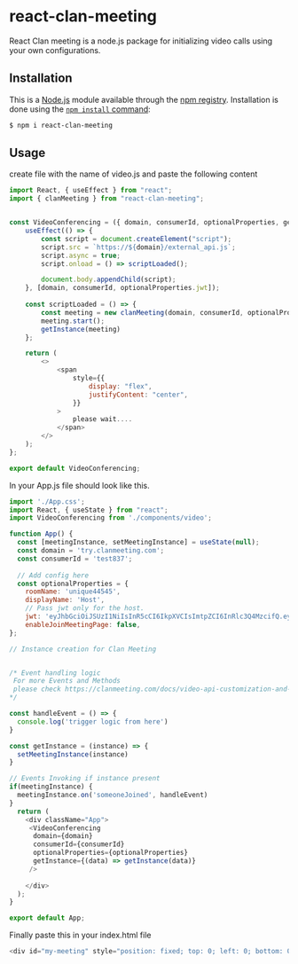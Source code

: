 # react-clan-meeting

React Clan meeting is a node.js package for initializing video calls using your own configurations.

## Installation

This is a [Node.js](https://nodejs.org/en/) module available through the
[npm registry](https://www.npmjs.com/). Installation is done using the
[`npm install` command](https://docs.npmjs.com/getting-started/installing-npm-packages-locally):

```sh
$ npm i react-clan-meeting
```
## Usage
create file with the name of video.js and paste the following content
```javascript
import React, { useEffect } from "react";
import { clanMeeting } from "react-clan-meeting";


const VideoConferencing = ({ domain, consumerId, optionalProperties, getInstance }) => {
    useEffect(() => {
        const script = document.createElement("script");
        script.src = `https://${domain}/external_api.js`;
        script.async = true;
        script.onload = () => scriptLoaded();

        document.body.appendChild(script);
    }, [domain, consumerId, optionalProperties.jwt]);
   
    const scriptLoaded = () => {
        const meeting = new clanMeeting(domain, consumerId, optionalProperties);
        meeting.start();
        getInstance(meeting)
    };

    return (
        <>
            <span
                style={{
                    display: "flex",
                    justifyContent: "center",
                }}
            >
                please wait....
            </span>
        </>
    );
};

export default VideoConferencing;


```
In your App.js file should look like this.

```javascript
import './App.css';
import React, { useState } from "react";
import VideoConferencing from './components/video';

function App() {
  const [meetingInstance, setMeetingInstance] = useState(null);
  const domain = 'try.clanmeeting.com';
  const consumerId = 'test837';
  
  // Add config here
  const optionalProperties = {
    roomName: 'unique44545',
    displayName: 'Host',
    // Pass jwt only for the host.
    jwt: 'eyJhbGciOiJSUzI1NiIsInR5cCI6IkpXVCIsImtpZCI6InRlc3Q4MzcifQ.eyJzdWIiOiJ0ZXN0ODM3IiwiYXVkIjoiY2xhbm1lZXRpbmciLCJpc3MiOiJwcm9kdWN0aW9uIiwicm9vbSI6IioiLCJleHAiOjE2NTUzOTg4MDEsIm5iZiI6MTY1NTIyNjAwMSwiY29udGV4dCI6e30sImlhdCI6MTY1NTIyNjAwMX0.jmy0l-L4q6oqoDuLX5K8m-PKVnG8RAvLbtzUwSvw1JuzJoX8ExV9RGuMVnfpGN4NEjZaRCk20i-B9qx1Lt8WJJxgjNpR4AlfCOCbSagAesGbkwRBg3x4Orh0UTUu4jycTY5V0EKFhSnJAPR5VrkfJaMqUGKNJoroLdm6uR9b-we140uNo8rJbk39Bqmn4kD0AppVsM6SMKxB-l_P14TXq8C3qfHat4PPxwlz-7c-FufwbpKcyOSQ_Ah_YcPKQc2TWGYnMxjncjErrUS8HmLwAMHUdVkZcZ6vdx1n_AaAQJVUnA1KXXWthGJVm7UK37_m234kzllJpEREoTHm58Ss4xiDi__8D7xuF9ZJS6oiXI0jzOSgQhEyuMjhNE6u56sdrVfv7QxX1ct3RtIBr87u3e3jEXkhyxU0dz9r12GVVXY8mpCMPTSwvk7O2fTJFLEn14C-E_fd1btSMGUBAwNpSrooeAjZnkrm2NnwOYIdS0p0nPrAN2R-R12_7l48hTFz0shYdbTq_fJQFFmUW8Et-sXe2Fb9H9O2JWbpLevXnkapCUfQrjmkyDn7xxEY3dJWTj9_wpU7orCqaljbfwqfIDIVvejPrghaeyFBDysJadB4IlFJa8NDIq2gJ-xjudE6Dmo0sZ2C2fzaH6Z3xepxeRyIwrGtdIYEsjCJvldCYnM',
    enableJoinMeetingPage: false,
};

// Instance creation for Clan Meeting


/* Event handling logic
 For more Events and Methods
 please check https://clanmeeting.com/docs/video-api-customization-and-controls/
*/

const handleEvent = () => {
  console.log('trigger logic from here')
}

const getInstance = (instance) => {
  setMeetingInstance(instance)
}

// Events Invoking if instance present
if(meetingInstance) {
  meetingInstance.on('someoneJoined', handleEvent)
}
  return (
    <div className="App">
     <VideoConferencing 
      domain={domain}
      consumerId={consumerId}
      optionalProperties={optionalProperties}
      getInstance={(data) => getInstance(data)}
     />
    
    </div>
  );
}

export default App;


```

Finally paste this in your index.html file
``` javascript
<div id="my-meeting" style="position: fixed; top: 0; left: 0; bottom: 0; right: 0; width: 100%; height: 100%; border: none; margin: 0; padding: 0; overflow: hidden; z-index: 99;"></div>
```

